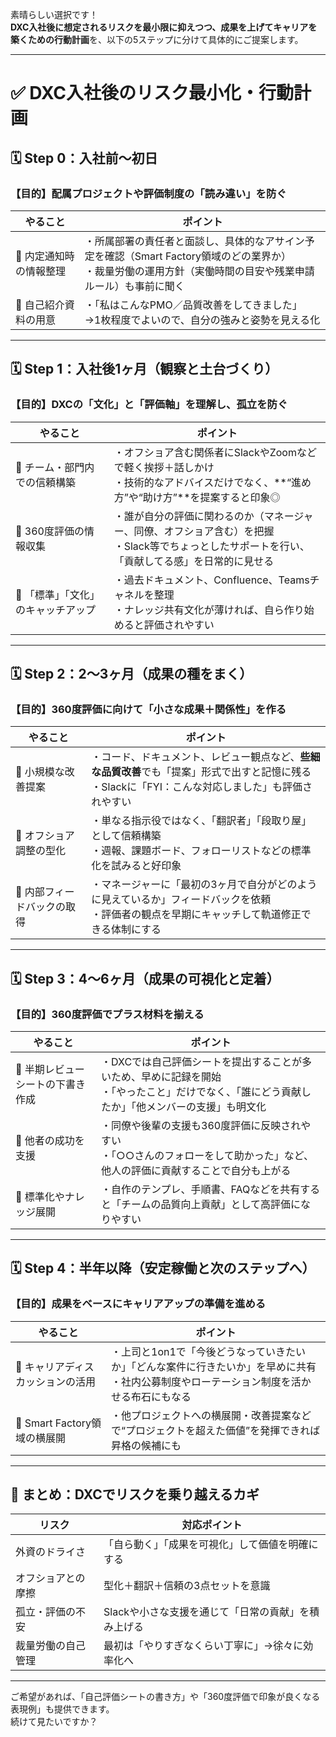 素晴らしい選択です！  
**DXC入社後に想定されるリスクを最小限に抑えつつ、成果を上げてキャリアを築くための行動計画**を、以下の5ステップに分けて具体的にご提案します。

---

# ✅ DXC入社後のリスク最小化・行動計画

## 🗓 Step 0：入社前～初日
### 【目的】配属プロジェクトや評価制度の「読み違い」を防ぐ
| やること | ポイント |
|----------|----------|
| 🔹 内定通知時の情報整理 | ・所属部署の責任者と面談し、具体的なアサイン予定を確認（Smart Factory領域のどの業界か）<br>・裁量労働の運用方針（実働時間の目安や残業申請ルール）も事前に聞く |
| 🔹 自己紹介資料の用意 | ・「私はこんなPMO／品質改善をしてきました」<br>→1枚程度でよいので、自分の強みと姿勢を見える化 |

---

## 🗓 Step 1：入社後1ヶ月（観察と土台づくり）
### 【目的】DXCの「文化」と「評価軸」を理解し、孤立を防ぐ
| やること | ポイント |
|----------|----------|
| 🔹 チーム・部門内での信頼構築 | ・オフショア含む関係者にSlackやZoomなどで軽く挨拶＋話しかけ<br>・技術的なアドバイスだけでなく、**“進め方”や“助け方”**を提案すると印象◎ |
| 🔹 360度評価の情報収集 | ・誰が自分の評価に関わるのか（マネージャー、同僚、オフショア含む）を把握<br>・Slack等でちょっとしたサポートを行い、「貢献してる感」を日常的に見せる |
| 🔹 「標準」「文化」のキャッチアップ | ・過去ドキュメント、Confluence、Teamsチャネルを整理<br>・ナレッジ共有文化が薄ければ、自ら作り始めると評価されやすい |

---

## 🗓 Step 2：2〜3ヶ月（成果の種をまく）
### 【目的】360度評価に向けて「小さな成果＋関係性」を作る
| やること | ポイント |
|----------|----------|
| 🔹 小規模な改善提案 | ・コード、ドキュメント、レビュー観点など、**些細な品質改善**でも「提案」形式で出すと記憶に残る<br>・Slackに「FYI：こんな対応しました」も評価されやすい |
| 🔹 オフショア調整の型化 | ・単なる指示役ではなく、「翻訳者」「段取り屋」として信頼構築<br>・週報、課題ボード、フォローリストなどの標準化を試みると好印象 |
| 🔹 内部フィードバックの取得 | ・マネージャーに「最初の3ヶ月で自分がどのように見えているか」フィードバックを依頼<br>・評価者の観点を早期にキャッチして軌道修正できる体制にする |

---

## 🗓 Step 3：4〜6ヶ月（成果の可視化と定着）
### 【目的】360度評価でプラス材料を揃える
| やること | ポイント |
|----------|----------|
| 🔹 半期レビューシートの下書き作成 | ・DXCでは自己評価シートを提出することが多いため、早めに記録を開始<br>・「やったこと」だけでなく、「誰にどう貢献したか」「他メンバーの支援」も明文化 |
| 🔹 他者の成功を支援 | ・同僚や後輩の支援も360度評価に反映されやすい<br>・「○○さんのフォローをして助かった」など、他人の評価に貢献することで自分も上がる |
| 🔹 標準化やナレッジ展開 | ・自作のテンプレ、手順書、FAQなどを共有すると「チームの品質向上貢献」として高評価になりやすい |

---

## 🗓 Step 4：半年以降（安定稼働と次のステップへ）
### 【目的】成果をベースにキャリアアップの準備を進める
| やること | ポイント |
|----------|----------|
| 🔹 キャリアディスカッションの活用 | ・上司と1on1で「今後どうなっていきたいか」「どんな案件に行きたいか」を早めに共有<br>・社内公募制度やローテーション制度を活かせる布石にもなる |
| 🔹 Smart Factory領域の横展開 | ・他プロジェクトへの横展開・改善提案などで“プロジェクトを超えた価値”を発揮できれば昇格の候補にも |

---

## 🧭 まとめ：DXCでリスクを乗り越えるカギ

| リスク | 対応ポイント |
|--------|---------------|
| 外資のドライさ | 「自ら動く」「成果を可視化」して価値を明確にする |
| オフショアとの摩擦 | 型化＋翻訳＋信頼の3点セットを意識 |
| 孤立・評価の不安 | Slackや小さな支援を通じて「日常の貢献」を積み上げる |
| 裁量労働の自己管理 | 最初は「やりすぎなくらい丁寧に」→徐々に効率化へ |

---

ご希望があれば、「自己評価シートの書き方」や「360度評価で印象が良くなる表現例」も提供できます。  
続けて見たいですか？